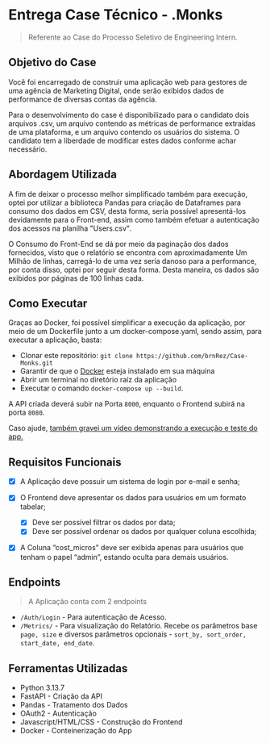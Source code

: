 # Entrega Case Técnico - .Monks

 >Referente ao Case do Processo Seletivo de Engineering Intern.

## Objetivo do Case

Você foi encarregado de construir uma aplicação web para gestores de uma
agência de Marketing Digital, onde serão exibidos dados de performance de
diversas contas da agência.

Para o desenvolvimento do case é disponibilizado para o candidato dois
arquivos .csv, um arquivo contendo as métricas de performance extraídas de
uma plataforma, e um arquivo contendo os usuários do sistema. O candidato
tem a liberdade de modificar estes dados conforme achar necessário.

## Abordagem Utilizada

A fim de deixar o processo melhor simplificado também para execução, optei por utilizar a biblioteca Pandas para criação de Dataframes para consumo dos dados em CSV, desta forma, seria possível apresentá-los devidamente para o Front-end, assim como também efetuar a autenticação dos acessos na planilha "Users.csv".

O Consumo do Front-End se dá por meio da paginação dos dados fornecidos, visto que o relatório se encontra com aproximadamente Um Milhão de linhas, carregá-lo de uma vez seria danoso para a performance, por conta disso, optei por seguir desta forma. Desta maneira, os dados são exibidos por páginas de 100 linhas cada.



## Como Executar
Graças ao Docker, foi possível simplificar a execução da aplicação, por meio de um Dockerfile junto a um docker-compose.yaml, sendo assim, para executar a aplicação, basta:

- Clonar este repositório:
`git clone https://github.com/brnRez/Case-Monks.git`
- Garantir de que o [Docker](https://docs.docker.com/desktop/setup/install/windows-install/) esteja instalado em sua máquina
- Abrir um terminal no diretório raíz da aplicação
- Executar o comando `docker-compose up --build`.

A API criada deverá subir na Porta `8000`, enquanto o Frontend subirá na porta `8080`.

Caso ajude, [também gravei um vídeo demonstrando a execução e teste do app.](https://youtu.be/XrWAygPgp-U)

## Requisitos Funcionais

- [X] A Aplicação deve possuir um sistema de login por e-mail e senha;
- [X]  O Frontend deve apresentar os dados para usuários em um formato tabelar;
    - [X]  Deve ser possível filtrar os dados por data;
    - [X]  Deve ser possível ordenar os dados por qualquer coluna escolhida;
- [X]  A Coluna “cost_micros” deve ser exibida apenas para usuários que tenham o papel “admin”, estando oculta para demais usuários.


## Endpoints

> A Aplicação conta com 2 endpoints
- `/Auth/Login` - Para autenticação de Acesso.
- `/Metrics/` - Para visualização do Relatório. Recebe os parâmetros base `page, size` e diversos parâmetros opcionais - `sort_by, sort_order, start_date, end_date`.


## Ferramentas Utilizadas
- Python 3.13.7
- FastAPI - Criação da API
- Pandas - Tratamento dos Dados
- OAuth2 - Autenticação
- Javascript/HTML/CSS - Construção do Frontend
- Docker - Conteinerização do App
